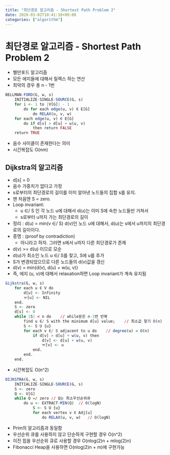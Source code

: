 ```yaml
---
title: "최단경로 알고리즘 - Shortest Path Problem 2"
date: 2020-03-02T10:41:18+09:00
categories: ["algorithm"]
---
```


# 최단경로 알고리즘 - Shortest Path Problem 2

- 벨만포드 알고리즘
- 모든 에지들에 대해서 릴렉스 하는 연산
- 최악의 경우 총 n - 1번

```r
BELLMAN-FORD(G, w, s)
    INITIALIZE-SINGLE-SOURCE(G, s)
    for i <- 1 to |V[G]| - 1
        do for each edge(u, v) ∈ E[G]
            do RELAX(u, v, w)
    for each edge(u, v) ∈ E[G]
        do if d[v] > d[u] + w(u, v)
            then return FALSE
    return TRUE
```

- 음수 사이클이 존재한다는 의미
- 시간복잡도 O(nm)

## Dijkstra의 알고리즘

- d[s] = 0
- 음수 가중치가 없다고 가정
- s로부터의 최단경로의 길이를 이미 알아낸 노드들의 집합 s를 유지.
- 맨 처음엔 S = zero.
- Loop invariant:
    - u ∈/ S 인 각 노드 u에 대해서 d(u)는 이미 S에 속한 노드들만 거쳐서
    - s로부터 u까지 가는 최단경로의 길이
- 정리 : d(u) = min(v ∈/ S) d(v)인 노드 u에 대해서, d(u)는 s에서 u까지의 최단경로의 길이이다.
- 증명 : (proof by contradiction)
    - 아니라고 하자. 그러면 s에서 u까지 다른 최단경로가 존재
- d(v) >= d(u) 이므로 모순
- d(u)가 최소인 노드 u ∈/ S를 찾고, S에 u를 추가
- S가 변경되었으므로 다른 노드들의 d(v)값을 갱신
- d(v) = min{d(v), d(u) + w(u, v)}
- 즉, 에지 (u, v)에 대해서 relaxation하면 Loop invariant가 계속 유지됨

```r
Gijkstra(G, w, s)
    for each u ∈ V do
        d[u] <- Infinity
        ㅠ[u] <- NIL
    end.
    S <- zero
    d[s] <- 0
    while |S| < n do    // while문은 n-1번 반복
        find u ∈/ S with the minimum d[u] value;    // 최소값 찾기 O(n)
        S <- S U {u}
        for each v ∈/ S adjacent to u do    // degree(u) = O(n)
            if d[v] > d[u] + w(u, v) then
                d[v] <- d[u] + w(u, v)
                ㅠ[v] <- u
            end.
        end.
    end.
```

- 시간복잡도 O(n^2)

```r
DIJKSTRA(G, w, s)
    INITIALIZE-SINGLE-SOURCE(G, s)
    S <- zero
    Q <- V[G]
    while Q =/ zero // Q는 최소우선순위큐
        do u <- EXTRACT-MIN(Q)  // O(logN)
            S <- S U {u}
            for each vertex v ∈ Adj[u]
                do RELAX(u, v, w)   // O(logN)
```

- Prim의 알고리즘과 동일함
- 우선순위 큐를 사용하지 않고 단순하게 구현할 경우 O(n^2)
- 이진 힙을 우선순위 큐로 사용할 경우 O(nlog(2)n + mlog(2)n)
- Fibonacci Heap을 사용하면 O(nlog(2)n + m)에 구현가능
